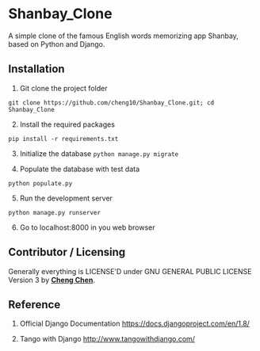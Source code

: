 # Shanbay_Clone
A simple clone of the famous English words memorizing app Shanbay, based on Python and Django.


## Installation
1. Git clone the project folder

```git clone https://github.com/cheng10/Shanbay_Clone.git; cd Shanbay_Clone```

2. Install the required packages

```pip install -r requirements.txt```

3. Initialize the database
```python manage.py migrate```

4. Populate the database with test data

```python populate.py```

5. Run the development server

```python manage.py runserver```

6. Go to localhost:8000 in you web browser


## Contributor / Licensing
Generally everything is LICENSE'D under GNU GENERAL PUBLIC LICENSE Version 3 by 
[**Cheng Chen**](https://github.com/cheng10/).


## Reference
1. Official Django Documentation
https://docs.djangoproject.com/en/1.8/

2. Tango with Django
http://www.tangowithdjango.com/